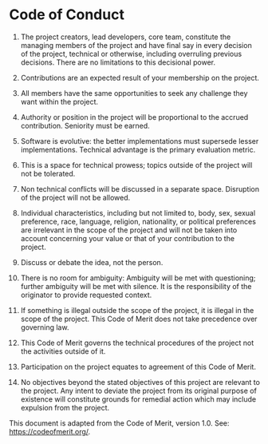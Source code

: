 # Code of Conduct

1. The project creators, lead developers, core team, constitute
   the managing members of the project and have final say in every decision
   of the project, technical or otherwise, including overruling previous decisions.
   There are no limitations to this decisional power.

2. Contributions are an expected result of your membership on the project.

3. All members have the same opportunities to seek any challenge they want
   within the project.

4. Authority or position in the project will be proportional
   to the accrued contribution. Seniority must be earned.

5. Software is evolutive: the better implementations must supersede lesser
   implementations. Technical advantage is the primary evaluation metric.

6. This is a space for technical prowess; topics outside of the project
   will not be tolerated.

7. Non technical conflicts will be discussed in a separate space. Disruption
   of the project will not be allowed.

8. Individual characteristics, including but not limited to,
   body, sex, sexual preference, race, language, religion, nationality,
   or political preferences are irrelevant in the scope of the project and
   will not be taken into account concerning your value or that of your contribution
   to the project.

9. Discuss or debate the idea, not the person.

10. There is no room for ambiguity: Ambiguity will be met with questioning;
    further ambiguity will be met with silence. It is the responsibility
    of the originator to provide requested context.

11. If something is illegal outside the scope of the project, it is illegal
    in the scope of the project. This Code of Merit does not take precedence over
    governing law.

12. This Code of Merit governs the technical procedures of the project not the
    activities outside of it.

13. Participation on the project equates to agreement of this Code of Merit.

14. No objectives beyond the stated objectives of this project are relevant
    to the project. Any intent to deviate the project from its original purpose
    of existence will constitute grounds for remedial action which may include
    expulsion from the project.

This document is adapted from the Code of Merit, version 1.0.
See: https://codeofmerit.org/.
